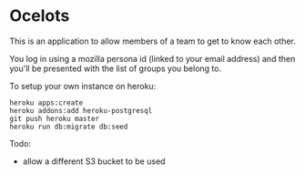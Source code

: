 # Ocelots

This is an application to allow members of a team to get to know each other.

You log in using a mozilla persona id (linked to your email address) and then you'll be presented with the list of groups you belong to.

To setup your own instance on heroku:

    heroku apps:create
    heroku addons:add heroku-postgresql
    git push heroku master
    heroku run db:migrate db:seed

Todo:

* allow a different S3 bucket to be used